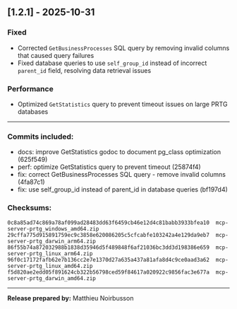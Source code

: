 ## [1.2.1] - 2025-10-31

### Fixed
- Corrected `GetBusinessProcesses` SQL query by removing invalid columns that caused query failures
- Fixed database queries to use `self_group_id` instead of incorrect `parent_id` field, resolving data retrieval issues

### Performance
- Optimized `GetStatistics` query to prevent timeout issues on large PRTG databases

---

### Commits included:
- docs: improve GetStatistics godoc to document pg_class optimization (625f549)
- perf: optimize GetStatistics query to prevent timeout (25874f4)
- fix: correct GetBusinessProcesses SQL query - remove invalid columns (4fa87c1)
- fix: use self_group_id instead of parent_id in database queries (bf197d4)

### Checksums:
```
0c8a85ad74c869a78af099ad28483dd63f6459cb46e12d4c81babb3933bfea10  mcp-server-prtg_windows_amd64.zip
29cffa775d915891759ec9c3858e620086205c5cfcabfe103242a4e129da9eb7  mcp-server-prtg_darwin_arm64.zip
86f55b74a872032988b1838d35946d5f489848f6af21036bc3dd3d198386e659  mcp-server-prtg_linux_arm64.zip
96f0c17172fafb62e7b136cc2e7e1370d27a635a437a81afa8d4c9ce0aad3a62  mcp-server-prtg_linux_amd64.zip
f5d820ae2edd05f891624cb322b56798ced59f84617a020922c9856fac3e677a  mcp-server-prtg_darwin_amd64.zip
```

---

**Release prepared by:** Matthieu Noirbusson
